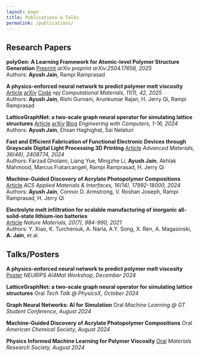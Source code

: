 ```yaml
---
layout: page
title: Publications & Talks
permalink: /publications/
---
```


## Research Papers

**polyGen: A Learning Framework for Atomic-level Polymer Structure Generation** 
[Preprint](https://arxiv.org/abs/2504.17656)
*arXiv preprint arXiv:2504.17656, 2025*  
Authors: **Ayush Jain**, Rampi Ramprasad

**A physics-enforced neural network to predict polymer melt viscosity**
[Article](https://www.nature.com/articles/s41524-025-01532-6) [arXiv](https://arxiv.org/abs/2409.05240) [Code](https://github.com/Ramprasad-Group/PENN_Melt_Viscosity)
*npj Computational Materials, 11(1), 42, 2025*  
Authors: **Ayush Jain**, Rishi Gurnani, Arunkumar Rajan, H. Jerry Qi, Rampi Ramprasad

**LatticeGraphNet: a two-scale graph neural operator for simulating lattice structures**
[Article](https://link.springer.com/article/10.1007/s00366-024-02034-7) [arXiv](https://arxiv.org/abs/2402.01045) [Blog](https://developer.nvidia.com/blog/using-graph-neural-networks-for-additive-manufacturing/)
*Engineering with Computers, 1-16, 2024*  
Authors: **Ayush Jain**, Ehsan Haghighat, Sai Nelaturi

**Fast and Efficient Fabrication of Functional Electronic Devices through Grayscale Digital Light Processing 3D Printing**
[Article](https://advanced.onlinelibrary.wiley.com/doi/full/10.1002/adma.202408774)
*Advanced Materials, 36(46), 2408774, 2024*  
Authors: Farzad Gholami, Liang Yue, Mingzhe Li, **Ayush Jain**, Akhlak Mahmood, Marcus Fratarcangeli, Rampi Ramprasad, H. Jerry Qi

**Machine-Guided Discovery of Acrylate Photopolymer Compositions** 
[Article](https://pubs.acs.org/doi/10.1021/acsami.4c00759) 
*ACS Applied Materials & Interfaces, 16(14), 17992-18000, 2024*  
Authors: **Ayush Jain**, Connor D. Armstrong, V. Roshan Joseph, Rampi Ramprasad, H. Jerry Qi

**Electrolyte melt infiltration for scalable manufacturing of inorganic all-solid-state lithium-ion batteries**  
[Article](https://www.nature.com/articles/s41563-021-00943-2)
*Nature Materials, 20(7), 984-990, 2021*  
Authors: Y. Xiao, K. Turcheniuk, A. Narla, A.Y. Song, X. Ren, A. Magasinski, **A. Jain**, et al.

## Talks/Posters

**A physics-enforced neural network to predict polymer melt viscosity**  
[Poster](https://neurips.cc/virtual/2024/103749) 
*NEURIPS AI4Mat Workshop, December 2024*

**LatticeGraphNet: a two-scale graph neural operator for simulating lattice structures** Oral
*Tech Talk @ PhysicsX, October 2024* 

**Graph Neural Networks: AI for Simulation** Oral
*Machine Learning @ GT Student Conference, August 2024*  

**Machine-Guided Discovery of Acrylate Photopolymer Compositions** Oral
*American Chemical Society, August 2024*

**Physics Informed Machine Learning for Polymer Viscosity**
[Oral](https://www.mrs.org/meetings-events/annual-meetings/archive/meeting/presentations/view/2022-mrs-fall-meeting/2022-mrs-fall-meeting-3784477)
*Materials Research Society, August 2024*
